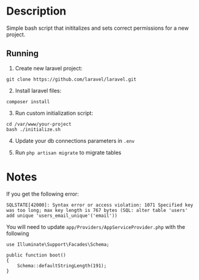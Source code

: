 # Description
Simple bash script that inititalizes and sets correct permissions for a new project.

Running
------------
1. Create new laravel project:
```
git clone https://github.com/laravel/laravel.git
```
2. Install laravel files:
```
composer install
```

3. Run custom initialization script:
```
cd /var/www/your-project
bash ./initialize.sh
```
4. Update your db connections parameters in `.env`

5. Run `php artisan migrate` to migrate tables

# Notes
If you get the following error:
```
SQLSTATE[42000]: Syntax error or access violation: 1071 Specified key was too long; max key length is 767 bytes (SQL: alter table 'users' add unique 'users_email_unique'('email'))
```
You will need to update `app/Providers/AppServiceProvider.php` with the following
```
use Illuminate\Support\Facades\Schema;

public function boot()
{
    Schema::defaultStringLength(191);
}
```
